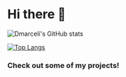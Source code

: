 # Hi there 👋 


![Dmarceli's GitHub stats](https://github-readme-stats.vercel.app/api?username=dmarceli&show_icons=true&theme=tokyonight)

[![Top Langs](https://github-readme-stats.vercel.app/api/top-langs/?username=dmarceli&layout=compact)](https://github.com/anuraghazra/github-readme-stats)


### Check out some of my projects!
